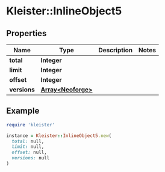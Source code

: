 # Kleister::InlineObject5

## Properties

| Name | Type | Description | Notes |
| ---- | ---- | ----------- | ----- |
| **total** | **Integer** |  |  |
| **limit** | **Integer** |  |  |
| **offset** | **Integer** |  |  |
| **versions** | [**Array&lt;Neoforge&gt;**](Neoforge.md) |  |  |

## Example

```ruby
require 'kleister'

instance = Kleister::InlineObject5.new(
  total: null,
  limit: null,
  offset: null,
  versions: null
)
```

